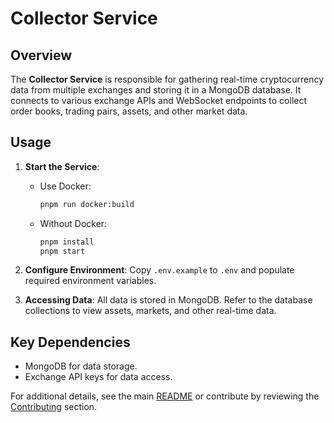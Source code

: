 # Collector Service

## Overview

The **Collector Service** is responsible for gathering real-time cryptocurrency data from multiple exchanges and storing it in a MongoDB database. It connects to various exchange APIs and WebSocket endpoints to collect order books, trading pairs, assets, and other market data.

## Usage

1. **Start the Service**:

   - Use Docker:
     ```bash
     pnpm run docker:build
     ```
   - Without Docker:
     ```bash
     pnpm install
     pnpm start
     ```

2. **Configure Environment**: Copy `.env.example` to `.env` and populate required environment variables.

3. **Accessing Data**: All data is stored in MongoDB. Refer to the database collections to view assets, markets, and other real-time data.

## Key Dependencies

- MongoDB for data storage.
- Exchange API keys for data access.

For additional details, see the main [README](../README.md) or contribute by reviewing the [Contributing](../CONTRIBUTING.md) section.
